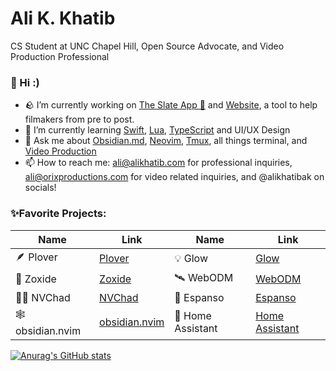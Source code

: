 # Ali K. Khatib
CS Student at UNC Chapel Hill, Open Source Advocate, and Video Production Professional

### 👋 Hi :) 

- 🪨 I’m currently working on [The Slate App 🎥](https://github.com/alikhatibak/slate) and [Website](https://github.com/alikhatibak/slate-website), a tool to help filmakers from pre to post.
- 🌱 I’m currently learning [Swift](https://www.swift.org), [Lua](https://www.lua.org), [TypeScript](https://github.com/microsoft/TypeScript) and UI/UX Design
- 💬 Ask me about [Obsidian.md](https://obsidian.md), [Neovim](https://github.com/neovim/neovim), [Tmux](https://github.com/tmux/tmux), all things terminal, and [Video Production](https://www.orixproductions.com/)
- 📫 How to reach me: ali@alikhatib.com for professional inquiries, ali@orixproductions.com for video related inquiries, and @alikhatibak on socials!

### ✨Favorite Projects:

| Name | Link | Name | Link |
|------|------|------|------|
| 🪶  Plover | [Plover](https://github.com/openstenoproject/plover) |💡   Glow | [Glow](https://github.com/charmbracelet/glow) |
| 🔎    Zoxide | [Zoxide](https://github.com/ajeetdsouza/zoxide) |🛰️   WebODM | [WebODM](https://github.com/OpenDroneMap/WebODM) |
| 💪🏽  NVChad | [NVChad](https://github.com/NvChad/NvChad) |💬    Espanso | [Espanso](https://github.com/espanso/espanso) |
| 🕸️   obsidian.nvim | [obsidian.nvim](https://github.com/epwalsh/obsidian.nvim) |🏡    Home Assistant | [Home Assistant](https://github.com/home-assistant) |

[![Anurag's GitHub stats](https://github-readme-stats.vercel.app/api?username=alikhatibak&show_icons=true&rank_icon=github&include_all_commits=true&title_color=9F64FF&icon_color=9F64FF&ring_color=9F64FF&theme=chartreuse-dark&hide_border=true)](https://github.com/anuraghazra/github-readme-stats)
